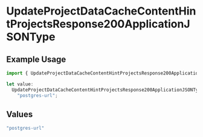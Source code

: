 # UpdateProjectDataCacheContentHintProjectsResponse200ApplicationJSONType

## Example Usage

```typescript
import { UpdateProjectDataCacheContentHintProjectsResponse200ApplicationJSONType } from "@simplesagar/vercel/models/updateprojectdatacacheop.js";

let value:
  UpdateProjectDataCacheContentHintProjectsResponse200ApplicationJSONType =
    "postgres-url";
```

## Values

```typescript
"postgres-url"
```